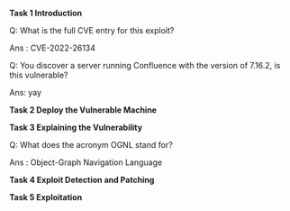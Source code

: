 **Task 1  Introduction**

Q: What is the full CVE entry for this exploit?

Ans : CVE-2022-26134

Q: You discover a server running Confluence with the version of 7.16.2, is this vulnerable? 

Ans: yay

**Task 2  Deploy the Vulnerable Machine**

**Task 3  Explaining the Vulnerability**

Q: What does the acronym OGNL stand for?

Ans : Object-Graph Navigation Language

**Task 4 Exploit Detection and Patching**

**Task 5  Exploitation**


